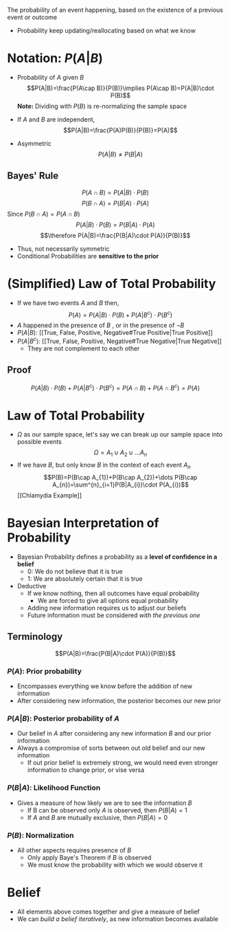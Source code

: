 The probability of an event happening, based on the existence of a previous event or outcome
- Probability keep updating/reallocating based on what we know

# Notation: $P(A|B)$
- Probability of $A$ given $B$
$$P(A|B)=\frac{P(A\cap B)}{P(B)}\implies P(A\cap B)=P(A|B)\cdot P(B)$$
**Note:** Dividing with $P(B)$ is re-normalizing the sample space

- If $A$ and $B$ are independent, 
$$P(A|B)=\frac{P(A)P(B)}{P(B)}=P(A)$$
- Asymmetric
$$P(A|B)\neq P(B|A)$$

## Bayes' Rule
$$P(A\cap B) = P(A|B)\cdot P(B)$$
$$P(B\cap A)=P(B|A)\cdot P(A)$$
Since $P(B\cap A)=P(A\cap B)$
$$P(A|B)\cdot P(B)=P(B|A)\cdot P(A)$$
$$\therefore P(A|B)=\frac{P(B|A)\cdot P(A)}{P(B)}$$
- Thus, not necessarily symmetric
- Conditional Probabilities are **sensitive to the prior**

# (Simplified) Law of Total Probability
- If we have two events $A$ and $B$ then, 
$$P(A)=P(A|B)\cdot P(B)+P(A|B^{c})\cdot P(B^{c})$$
- $A$ happened in the presence of $B$ , or in the presence of $\neg B$
- $P(A|B)$: [[True, False, Positive, Negative#True Positive|True Positive]]
- $P(A|B^{c})$: [[True, False, Positive, Negative#True Negative|True Negative]]
	- They are not complement to each other

## Proof
$$P(A|B)\cdot P(B)+P(A|B^{c})\cdot P(B^{c})=P(A\cap B)+P(A\cap B^{c})=P(A)$$

# Law of Total Probability
- $\Omega$ as our sample space, let's say we can break up our sample space into possible events
$$\Omega = A_{1}\cup A_{2}\cup\dots A_{n}$$
- If we have $B$, but only know $B$ in  the context of each event $A_{n}$
$$P(B)=P(B\cap A_{1})+P(B\cap A_{2})+\dots P(B\cap A_{n})=\sum^{n}_{i=1}P(B|A_{i})\cdot P(A_{i})$$
[[Chlamydia Example]]

# Bayesian Interpretation of Probability
- Bayesian Probability defines a probability as a **level of confidence in a belief**
	- 0: We do not believe that it is true
	- 1: We are absolutely certain that it is true
- Deductive
	- If we know nothing, then all outcomes have equal probability
		- We are forced to give all options equal probability
	- Adding new information requires us to adjust our beliefs
	- Future information must be considered *with the previous one*

## Terminology
$$P(A|B)=\frac{P(B|A)\cdot P(A)}{P(B)}$$
### $P(A)$: Prior probability
- Encompasses everything we know before the addition of new information
- After considering new information, the posterior becomes our new prior

### $P(A|B)$: Posterior probability of $A$
- Our belief in $A$ after considering any new information $B$ and our prior information
- Always a compromise of sorts between out old belief and our new information
	- If out prior belief is extremely strong, we would need even stronger information to change prior, or vise versa

### $P(B|A)$: Likelihood Function
- Gives a measure of how likely we are to see the information $B$
	- If B can be observed only $A$ is observed, then $P(B|A)=1$
	- If $A$ and $B$ are mutually exclusive, then $P(B|A)=0$

### $P(B)$: Normalization
- All other aspects requires presence of $B$
	- Only apply Baye's Theorem if $B$ is observed
	- We must know the probability with which we would observe it

# Belief
- All elements above comes together and give a measure of belief
- We can *build a belief iteratively*, as new information becomes available

